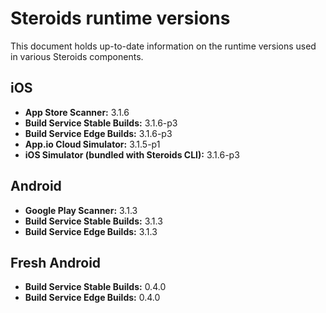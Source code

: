# Steroids runtime versions

This document holds up-to-date information on the runtime versions used in various Steroids components.

## iOS
* **App Store Scanner:** 3.1.6
* **Build Service Stable Builds:** 3.1.6-p3
* **Build Service Edge Builds:** 3.1.6-p3
* **App.io Cloud Simulator:** 3.1.5-p1
* **iOS Simulator (bundled with Steroids CLI):** 3.1.6-p3

## Android
* **Google Play Scanner:** 3.1.3
* **Build Service Stable Builds:** 3.1.3
* **Build Service Edge Builds:** 3.1.3

## Fresh Android
* **Build Service Stable Builds:** 0.4.0
* **Build Service Edge Builds:** 0.4.0
